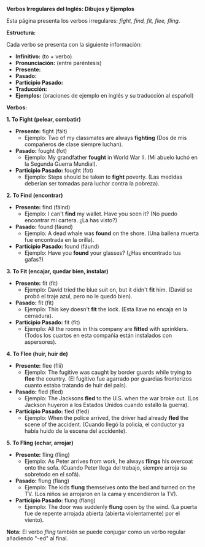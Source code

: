 

**Verbos Irregulares del Inglés: Dibujos y Ejemplos**

Esta página presenta los verbos irregulares: *fight, find, fit, flee, fling*.

**Estructura:**

Cada verbo se presenta con la siguiente información:

*   **Infinitivo:** (to + verbo)
*   **Pronunciación:** (entre paréntesis)
*   **Presente:**
*   **Pasado:**
*   **Participio Pasado:**
*   **Traducción:**
*   **Ejemplos:** (oraciones de ejemplo en inglés y su traducción al español)

**Verbos:**

**1. To Fight (pelear, combatir)**

*   **Presente:** fight (fáit)
    *   Ejemplo: Two of my classmates are always **fighting** (Dos de mis compañeros de clase siempre luchan).
*   **Pasado:** fought (fot)
    *   Ejemplo: My grandfather **fought** in World War II. (Mi abuelo luchó en la Segunda Guerra Mundial).
*   **Participio Pasado:** fought (fot)
    *   Ejemplo: Steps should be taken to **fight** poverty. (Las medidas deberían ser tomadas para luchar contra la pobreza).

**2. To Find (encontrar)**

*   **Presente:** find (fáind)
    *   Ejemplo: I can't **find** my wallet. Have you seen it? (No puedo encontrar mi cartera. ¿La has visto?)
*   **Pasado:** found (fáund)
    *   Ejemplo: A dead whale was **found** on the shore. (Una ballena muerta fue encontrada en la orilla).
*   **Participio Pasado:** found (fáund)
    *   Ejemplo: Have you **found** your glasses? (¿Has encontrado tus gafas?)

**3. To Fit (encajar, quedar bien, instalar)**

*   **Presente:** fit (fit)
    *   Ejemplo: David tried the blue suit on, but it didn't **fit** him. (David se probó el traje azul, pero no le quedó bien).
*   **Pasado:** fit (fit)
    *   Ejemplo: This key doesn't **fit** the lock. (Esta llave no encaja en la cerradura).
*   **Participio Pasado:** fit (fit)
    *   Ejemplo: All the rooms in this company are **fitted** with sprinklers. (Todos los cuartos en esta compañía están instalados con aspersores).

**4. To Flee (huir, huir de)**

*   **Presente:** flee (flíi)
    *   Ejemplo: The fugitive was caught by border guards while trying to **flee** the country. (El fugitivo fue agarrado por guardias fronterizos cuanto estaba tratando de huir del país).
*   **Pasado:** fled (fled)
    *   Ejemplo: The Jacksons **fled** to the U.S. when the war broke out. (Los Jackson huyeron a los Estados Unidos cuando estalló la guerra).
*   **Participio Pasado:** fled (fled)
    *   Ejemplo: When the police arrived, the driver had already **fled** the scene of the accident. (Cuando llegó la policía, el conductor ya había huido de la escena del accidente).

**5. To Fling (echar, arrojar)**

*   **Presente:** fling (fling)
    *   Ejemplo: As Peter arrives from work, he always **flings** his overcoat onto the sofa. (Cuando Peter llega del trabajo, siempre arroja su sobretodo en el sofá).
*   **Pasado:** flung (flang)
    *   Ejemplo: The kids **flung** themselves onto the bed and turned on the TV. (Los niños se arrojaron en la cama y encendieron la TV).
*   **Participio Pasado:** flung (flang)
    *   Ejemplo: The door was suddenly **flung** open by the wind. (La puerta fue de repente arrojada abierta (abierta violentamente) por el viento).

**Nota:** El verbo *fling* también se puede conjugar como un verbo regular añadiendo "-ed" al final.
